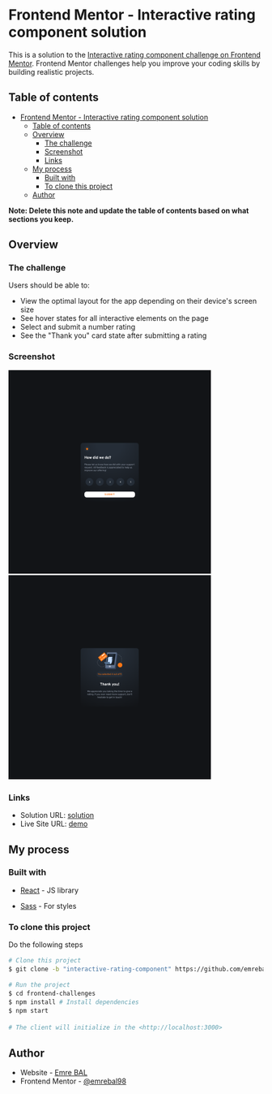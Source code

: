 # Frontend Mentor - Interactive rating component solution

This is a solution to the [Interactive rating component challenge on Frontend Mentor](https://www.frontendmentor.io/challenges/interactive-rating-component-koxpeBUmI). Frontend Mentor challenges help you improve your coding skills by building realistic projects. 

## Table of contents

- [Frontend Mentor - Interactive rating component solution](#frontend-mentor---interactive-rating-component-solution)
  - [Table of contents](#table-of-contents)
  - [Overview](#overview)
    - [The challenge](#the-challenge)
    - [Screenshot](#screenshot)
    - [Links](#links)
  - [My process](#my-process)
    - [Built with](#built-with)
    - [To clone this project](#to-clone-this-project)
  - [Author](#author)

**Note: Delete this note and update the table of contents based on what sections you keep.**

## Overview

### The challenge

Users should be able to:

- View the optimal layout for the app depending on their device's screen size
- See hover states for all interactive elements on the page
- Select and submit a number rating
- See the "Thank you" card state after submitting a rating

### Screenshot

<img src="./src/images/ss1.png" alt="drawing" width="400"/>
<img src="./src/images/ss2.png" alt="drawing" width="400"/>


### Links

- Solution URL: [solution](https://github.com/emrebal98/frontend-challenges/tree/interactive-rating-component)
- Live Site URL: [demo](https://your-live-site-url.com)

## My process

### Built with

- [React](https://reactjs.org/) - JS library

- [Sass](https://sass-lang.com/) - For styles


### To clone this project

Do the following steps

```bash
# Clone this project
$ git clone -b "interactive-rating-component" https://github.com/emrebal98/frontend-challenges.git
```
```bash
# Run the project
$ cd frontend-challenges
$ npm install # Install dependencies
$ npm start

# The client will initialize in the <http://localhost:3000>
```

## Author

- Website - [Emre BAL](https://github.com/emrebal98)
- Frontend Mentor - [@emrebal98](https://www.frontendmentor.io/profile/emrebal98)